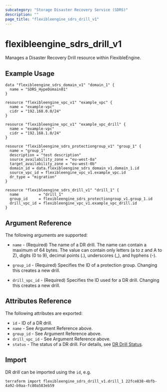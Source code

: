 ```yaml
---
subcategory: "Storage Disaster Recovery Service (SDRS)"
description: ""
page_title: "flexibleengine_sdrs_drill_v1"
---
```


# flexibleengine_sdrs_drill_v1

Manages a Disaster Recovery Drill resource within FlexibleEngine.

## Example Usage

```hcl
data "flexibleengine_sdrs_domain_v1" "domain_1" {
  name = "SDRS_HypeDomain01"
}

resource "flexibleengine_vpc_v1" "example_vpc" {
  name = "example-vpc"
  cidr = "192.168.0.0/24"
}

resource "flexibleengine_vpc_v1" "example_vpc_drill" {
  name = "example-vpc"
  cidr = "192.168.1.0/24"
}

resource "flexibleengine_sdrs_protectiongroup_v1" "group_1" {
  name = "group_1"
  description = "test description"
  source_availability_zone = "eu-west-0a"
  target_availability_zone = "eu-west-0b"
  domain_id = data.flexibleengine_sdrs_domain_v1.domain_1.id
  source_vpc_id = flexibleengine_vpc_v1.example_vpc.id
  dr_type = "migration"
}

resource "flexibleengine_sdrs_drill_v1" "drill_1" {
  name         = "drill_1"
  group_id     = flexibleengine_sdrs_protectiongroup_v1.group_1.id
  drill_vpc_id = flexibleengine_vpc_v1.example_vpc_drill.id
}
```

## Argument Reference

The following arguments are supported:

* `name` - (Required) The name of a DR drill. The name can contain a maximum of 64 bytes.
  The value can contain only letters (a to z and A to Z), digits (0 to 9), decimal points (.),
  underscores (_), and hyphens (-).

* `group_id` - (Required) Specifies the ID of a protection group. Changing this creates a new drill.

* `drill_vpc_id` - (Required) Specifies the ID used for a DR drill. Changing this creates a new drill.

## Attributes Reference

The following attributes are exported:

* `id` -  ID of a DR drill.
* `name` - See Argument Reference above.
* `group_id` - See Argument Reference above.
* `drill_vpc_id` - See Argument Reference above.
* `status` - The status of a DR drill.
  For details, see [DR Drill Status](https://docs.prod-cloud-ocb.orange-business.com/en-us/api/sdrs/en-us_topic_0126152933.html).

## Import

DR drill can be imported using the `id`, e.g.

```shell
terraform import flexibleengine_sdrs_drill_v1.drill_1 22fce838-4bfb-4a92-b9aa-fc80a583eb59
```
